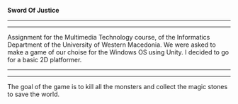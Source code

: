 **Sword Of Justice**

______________________
______________________

Assignment for the Multimedia Technology course, of the Informatics Department of the University of Western Macedonia.
We were asked to make a game of our choise for the Windows OS using Unity.
I decided to go for a basic 2D platformer.

______________________
______________________

The goal of the game is to kill all the monsters and collect the magic stones to save the world.
